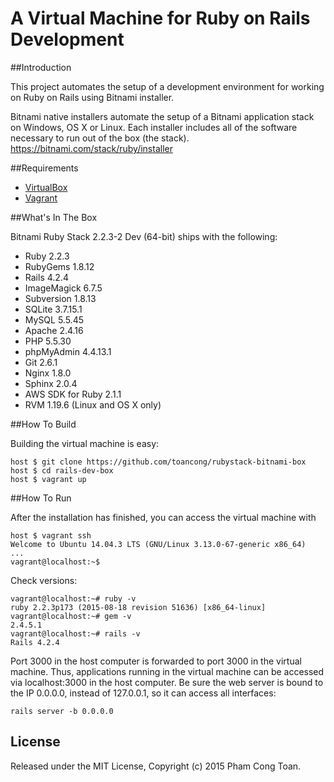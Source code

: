 # A Virtual Machine for Ruby on Rails Development

##Introduction

This project automates the setup of a development environment for working on Ruby on Rails using Bitnami installer. 

>
Bitnami native installers automate the setup of a Bitnami application stack on Windows, OS X or Linux. Each installer includes all of the software necessary to run out of the box (the stack).
https://bitnami.com/stack/ruby/installer

##Requirements

  - [VirtualBox](https://www.virtualbox.org/)
  - [Vagrant](http://vagrantup.com/)

##What's In The Box

Bitnami Ruby Stack 2.2.3-2 Dev (64-bit) ships with the following:
  - Ruby 2.2.3
  - RubyGems 1.8.12
  - Rails 4.2.4
  - ImageMagick 6.7.5
  - Subversion 1.8.13
  - SQLite 3.7.15.1
  - MySQL 5.5.45
  - Apache 2.4.16
  - PHP 5.5.30
  - phpMyAdmin 4.4.13.1
  - Git 2.6.1
  - Nginx 1.8.0
  - Sphinx 2.0.4
  - AWS SDK for Ruby 2.1.1
  - RVM 1.19.6 (Linux and OS X only)

##How To Build

Building the virtual machine is easy:
```
host $ git clone https://github.com/toancong/rubystack-bitnami-box
host $ cd rails-dev-box
host $ vagrant up
```

##How To Run

After the installation has finished, you can access the virtual machine with
```
host $ vagrant ssh
Welcome to Ubuntu 14.04.3 LTS (GNU/Linux 3.13.0-67-generic x86_64)
...
vagrant@localhost:~$
```

Check versions:
```
vagrant@localhost:~# ruby -v
ruby 2.2.3p173 (2015-08-18 revision 51636) [x86_64-linux]
vagrant@localhost:~# gem -v
2.4.5.1
vagrant@localhost:~# rails -v
Rails 4.2.4
```

Port 3000 in the host computer is forwarded to port 3000 in the virtual machine. Thus, applications running in the virtual machine can be accessed via localhost:3000 in the host computer. Be sure the web server is bound to the IP 0.0.0.0, instead of 127.0.0.1, so it can access all interfaces:
```
rails server -b 0.0.0.0
```

## License

Released under the MIT License, Copyright (c) 2015 Pham Cong Toan.
